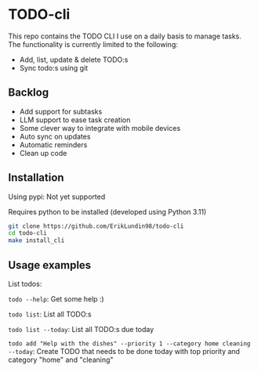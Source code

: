 # TODO-cli

This repo contains the TODO CLI I use on a daily basis to manage tasks.
The functionality is currently limited to the following:

- Add, list, update & delete TODO:s
- Sync todo:s using git

## Backlog

- Add support for subtasks
- LLM support to ease task creation
- Some clever way to integrate with mobile devices
- Auto sync on updates
- Automatic reminders
- Clean up code

## Installation

Using pypi: Not yet supported

Requires python to be installed (developed using Python 3.11)

```bash
git clone https://github.com/ErikLundin98/todo-cli
cd todo-cli
make install_cli
```

## Usage examples

List todos:

`todo --help`: Get some help :)

`todo list`: List all TODO:s

`todo list --today`: List all TODO:s due today

`todo add "Help with the dishes" --priority 1 --category home cleaning --today`: Create TODO that needs to be done today with top priority and category "home" and "cleaning"
